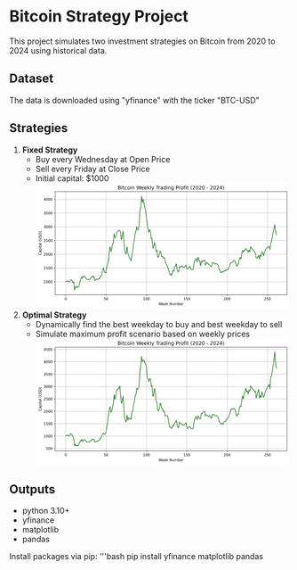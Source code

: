 # Bitcoin Strategy Project
This project simulates two investment strategies on Bitcoin from 2020 to 2024 using historical data.

## Dataset
The data is downloaded using "yfinance" with the ticker "BTC-USD"

## Strategies

1. **Fixed Strategy**
   - Buy every Wednesday at Open Price
   - Sell every Friday at Close Price
   - Initial capital: $1000
![Fixed Strategy](bitcoin_profit.png)
2. **Optimal Strategy**
   - Dynamically find the best weekday to buy and best weekday to sell
   - Simulate maximum profit scenario based on weekly prices
![Optimal Strategy](bitcoin_strategy.png)
## Outputs

- python 3.10+
- yfinance
- matplotlib
- pandas

Install packages via pip:
'''bash
pip install yfinance matplotlib pandas

